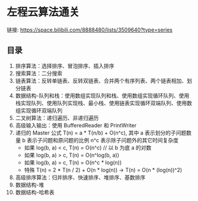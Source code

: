 # 左程云算法通关

链接: https://space.bilibili.com/8888480/lists/3509640?type=series

## 目录

 1. 排序算法：选择排序、冒泡排序、插入排序
 2. 搜索算法：二分搜索
 3. 链表算法：反转单链表、反转双链表、合并两个有序列表、两个链表相加、划分链表
 4. 数据结构-队列和栈：使用数组实现队列和栈、使用数组实现循环队列、使用栈实现队列、使用队列实现栈、最小栈、使用链表实现循环双端队列、使用数组实现循环双端队列
 5. 二叉树算法：递归遍历、非递归遍历
 6. 高级输入输出：使用 BufferedReader 和 PrintWriter
 7. 递归的 Master 公式  T(n) = a * T(n/b) + O(n^c), 其中 a 表示划分的子问题数量 b 表示子问题和原问题的比例 n^c 表示除子问题外的其它时间复杂度
    - 如果 log(b, a) < c, T(n) = O(n^c)  // 以 b 为底 a 的对数 
    - 如果 log(b, a) > c, T(n) = O(n^log(b, a))
    - 如果 log(b, a) = c, T(n) = O(n^c * log(n))
    - 特殊 T(n) = 2 * T(n / 2) + O(n * log(n)) -> T(n) = O(n * (log(n))^2)
 8. 高级排序算法：归并排序、快速排序、堆排序、基数排序
 9. 数据结构-堆
10. 数据结构-哈希表
